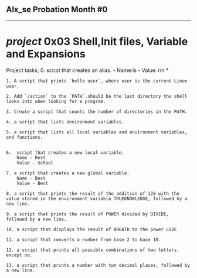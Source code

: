## Alx_se Probation Month #0
______________________________
# *project* 0x03 Shell,Init files, Variable and Expansions

Project tasks;
	0.  script that creates an alias.
		- Name:ls
		- Value: rm *

	1. A script that prints `hello user`, where user is the current Linux user.

	2. Add `/action` to the `PATH`.should be the last directory the shell looks into when looking for a program.

	3. Create a script that counts the number of directories in the PATH.

	4. a script that lists environment variables.

	5. a script that lists all local variables and environment variables, and functions.


	6.  script that creates a new local variable.
		Name - Best
		Value - School

	7. a script that creates a new global variable.
		Name - Best
		Value - Best

	8. a script that prints the result of the addition of 128 with the value stored in the environment variable TRUEKNOWLEDGE, followed by a new line.

	9. a script that prints the result of POWER divided by DIVIDE, followed by a new line.
	
	10. a script that displays the result of BREATH to the power LOVE

	11. a script that converts a number from base 2 to base 10.

	12. a script that prints all possible combinations of two letters, except oo.

	13. a script that prints a number with two decimal places, followed by a new line.


